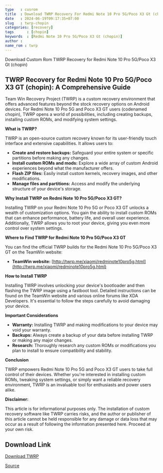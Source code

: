 ```yaml
---
type   : cusrom
title  : Download TWRP Recovery For Redmi Note 10 Pro 5G/Poco X3 Gt (chopin)
date   : 2024-06-19T09:17:35+07:00
slug   : twrp-chopin
categories: [recovery]
tags      : [chopin]
keywords  : [Redmi Note 10 Pro 5G/Poco X3 Gt (chopin)]
author : 
name_rom : twrp
---
```


Download Custom Rom TWRP Recovery for Redmi Note 10 Pro 5G/Poco X3 Gt (chopin)

## TWRP Recovery for Redmi Note 10 Pro 5G/Poco X3 GT (chopin): A Comprehensive Guide

Team Win Recovery Project (TWRP) is a custom recovery environment that offers advanced features beyond the stock recovery options on Android devices. For Redmi Note 10 Pro 5G and Poco X3 GT users (codenamed chopin), TWRP opens a world of possibilities, including creating backups, installing custom ROMs, and modifying system settings.

**What is TWRP?**

TWRP is an open-source custom recovery known for its user-friendly touch interface and extensive capabilities. It allows users to:

* **Create and restore backups:** Safeguard your entire system or specific partitions before making any changes.
* **Install custom ROMs and mods:** Explore a wide array of custom Android experiences beyond what the manufacturer offers.
* **Flash ZIP files:** Easily install custom kernels, recovery images, and other modifications.
* **Manage files and partitions:** Access and modify the underlying structure of your device's storage.

**Why Install TWRP on Redmi Note 10 Pro 5G/Poco X3 GT?**

Installing TWRP on your Redmi Note 10 Pro 5G or Poco X3 GT unlocks a wealth of customization options. You gain the ability to install custom ROMs that can enhance performance, battery life, and overall user experience. Additionally, TWRP allows you to root your device, giving you even more control over system settings.

**Where to Find TWRP for Redmi Note 10 Pro 5G/Poco X3 GT**

You can find the official TWRP builds for the Redmi Note 10 Pro 5G/Poco X3 GT on the TeamWin website:

* **TeamWin website:** [http://twrp.me/xiaomi/redminote10pro5g.html](http://twrp.me/xiaomi/redminote10pro5g.html)

**How to Install TWRP**

Installing TWRP involves unlocking your device's bootloader and then flashing the TWRP image using a fastboot tool. Detailed instructions can be found on the TeamWin website and various online forums like XDA Developers. It's essential to follow the steps carefully to avoid damaging your device.

**Important Considerations**

* **Warranty:** Installing TWRP and making modifications to your device may void your warranty.
* **Backups:** Always create a backup of your data before installing TWRP or making any major changes.
* **Research:** Thoroughly research any custom ROMs or modifications you plan to install to ensure compatibility and stability.

**Conclusion**

TWRP empowers Redmi Note 10 Pro 5G and Poco X3 GT users to take full control of their devices. Whether you're interested in installing custom ROMs, tweaking system settings, or simply want a reliable recovery environment, TWRP is an invaluable tool for enthusiasts and power users alike. 

**Disclaimer:**

This article is for informational purposes only. The installation of custom recovery software like TWRP carries risks, and the author or publisher of this article cannot be held responsible for any damage or data loss that may occur as a result of following the information presented here. Proceed at your own risk.

## Download Link
[Download TWRP](https://dl.twrp.me/chopin)

[Source](https://twrp.me/xiaomi/redminote10pro5g.html)


